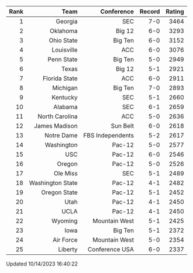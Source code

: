 | Rank  | Team                 | Conference           | Record   | Rating |
| ---:  | ---:                 | ---:                 | ---:     | ---:   |
| 1     | Georgia              | SEC                  | 7-0      | 3464   |
| 2     | Oklahoma             | Big 12               | 6-0      | 3293   |
| 3     | Ohio State           | Big Ten              | 6-0      | 3152   |
| 4     | Louisville           | ACC                  | 6-0      | 3076   |
| 5     | Penn State           | Big Ten              | 5-0      | 2949   |
| 6     | Texas                | Big 12               | 5-1      | 2921   |
| 7     | Florida State        | ACC                  | 6-0      | 2911   |
| 8     | Michigan             | Big Ten              | 7-0      | 2893   |
| 9     | Kentucky             | SEC                  | 5-1      | 2660   |
| 10    | Alabama              | SEC                  | 6-1      | 2659   |
| 11    | North Carolina       | ACC                  | 5-0      | 2636   |
| 12    | James Madison        | Sun Belt             | 6-0      | 2618   |
| 13    | Notre Dame           | FBS Independents     | 5-2      | 2617   |
| 14    | Washington           | Pac-12               | 5-0      | 2577   |
| 15    | USC                  | Pac-12               | 6-0      | 2546   |
| 16    | Oregon               | Pac-12               | 5-0      | 2526   |
| 17    | Ole Miss             | SEC                  | 5-1      | 2489   |
| 18    | Washington State     | Pac-12               | 4-1      | 2482   |
| 19    | Oregon State         | Pac-12               | 5-1      | 2452   |
| 20    | Utah                 | Pac-12               | 4-1      | 2450   |
| 21    | UCLA                 | Pac-12               | 4-1      | 2450   |
| 22    | Wyoming              | Mountain West        | 5-1      | 2425   |
| 23    | Iowa                 | Big Ten              | 5-1      | 2372   |
| 24    | Air Force            | Mountain West        | 5-0      | 2354   |
| 25    | Liberty              | Conference USA       | 6-0      | 2337   |

Updated 10/14/2023 16:40:22
